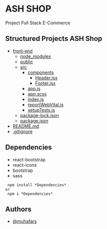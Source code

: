 # ASH SHOP

Project Full Stack E-Commerce

## Structured Projects ASH Shop

- [front-end](./front-end)
  - [node_modules](./front-end/node_modules)
  - [public](./front-end/public)
  - [src](./front-end/src)
    - [components](./front-end/src/components)
      - [Header.jsx](./front-end/src/components/Header.jsx)
      - [Footer.jsx](./front-end/src/components/Footer.jsx)
    - [app.js](./front-end/src/app.js)
    - [app.scss](./front-end/src/app.scss)
    - [index.js](./front-end/src/index.js)
    - [reportWebVital.js](./front-end/src/reportWebVital.js)
    - [setupTests.js](./front-end/src/setupTests.js)
  - [package-lock.json](./package-lock.json)
  - [package.json](./package.json)
- [README.md](./README.md)
- [.gitignore](./gitignore)

## Dependencies

- react-bootstrap
- react-icons
- bootstrap
- sass

```
 npm install *Dependencies*
or
 npm i *Dependencies*
```

## Authors

- [@muhafars](https://www.github.com/muhafars)
